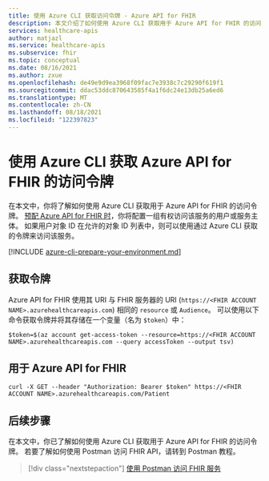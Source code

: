 ```yaml
---
title: 使用 Azure CLI 获取访问令牌 - Azure API for FHIR
description: 本文介绍了如何使用 Azure CLI 获取用于 Azure API for FHIR 的访问令牌。
services: healthcare-apis
author: matjazl
ms.service: healthcare-apis
ms.subservice: fhir
ms.topic: conceptual
ms.date: 08/16/2021
ms.author: zxue
ms.openlocfilehash: de49e9d9ea3968f09fac7e3938c7c29290f619f1
ms.sourcegitcommit: ddac53ddc870643585f4a1f6dc24e13db25a6ed6
ms.translationtype: MT
ms.contentlocale: zh-CN
ms.lasthandoff: 08/18/2021
ms.locfileid: "122397823"
---
```

# <a name="get-access-token-for-azure-api-for-fhir-using-azure-cli"></a>使用 Azure CLI 获取 Azure API for FHIR 的访问令牌

在本文中，你将了解如何使用 Azure CLI 获取用于 Azure API for FHIR 的访问令牌。 [预配 Azure API for FHIR 时](fhir-paas-portal-quickstart.md)，你将配置一组有权访问该服务的用户或服务主体。 如果用户对象 ID 在允许的对象 ID 列表中，则可以使用通过 Azure CLI 获取的令牌来访问该服务。

[!INCLUDE [azure-cli-prepare-your-environment.md](../../../includes/azure-cli-prepare-your-environment.md)]

## <a name="obtain-a-token"></a>获取令牌

Azure API for FHIR 使用其 URI 与 FHIR 服务器的 URI (`https://<FHIR ACCOUNT NAME>.azurehealthcareapis.com`) 相同的 `resource` 或 `Audience`。 可以使用以下命令获取令牌并将其存储在一个变量（名为 `$token`）中：

```azurecli-interactive
$token=$(az account get-access-token --resource=https://<FHIR ACCOUNT NAME>.azurehealthcareapis.com --query accessToken --output tsv)
```

## <a name="use-with-azure-api-for-fhir"></a>用于 Azure API for FHIR

```azurecli-interactive
curl -X GET --header "Authorization: Bearer $token" https://<FHIR ACCOUNT NAME>.azurehealthcareapis.com/Patient
```

## <a name="next-steps"></a>后续步骤

在本文中，你已了解如何使用 Azure CLI 获取用于 Azure API for FHIR 的访问令牌。 若要了解如何使用 Postman 访问 FHIR API，请转到 Postman 教程。

>[!div class="nextstepaction"]
>[使用 Postman 访问 FHIR 服务](../fhir/using-postman.md)
